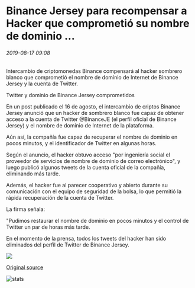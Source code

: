 # Binance Jersey para recompensar a Hacker que comprometió su nombre de dominio ...

###### 2019-08-17 09:08

Intercambio de criptomonedas Binance compensará al hacker sombrero blanco que comprometió el nombre de dominio de Internet de Binance Jersey y la cuenta de Twitter.

Twitter y dominio de Binance Jersey comprometidos

En un post publicado el 16 de agosto, el intercambio de criptos Binance Jersey anunció que un hacker de sombrero blanco fue capaz de obtener acceso a la cuenta de Twitter @BinanceJE (el perfil oficial de Binance Jersey) y el nombre de dominio de Internet de la plataforma.

Aún así, la compañía fue capaz de recuperar el nombre de dominio en pocos minutos, y el identificador de Twitter en algunas horas.

Según el anuncio, el hacker obtuvo acceso "por ingeniería social el proveedor de servicios de nombre de dominio de correo electrónico", y luego publicó algunos tweets de la cuenta oficial de la compañía, eliminando más tarde.

Además, el hacker fue al parecer cooperativo y abierto durante su comunicación con el equipo de seguridad de la bolsa, lo que permitió la rápida recuperación de la cuenta de Twitter.

La firma señala:

"Pudimos restaurar el nombre de dominio en pocos minutos y el control de Twitter un par de horas más tarde.

En el momento de la prensa, todos los tweets del hacker han sido eliminados del perfil de Twitter de Binance Jersey.

![](https://s3.cointelegraph.com/storage/uploads/view/9c48ec9b8f091ba593be82e31454b088.jpeg)

[Original source](https://cointelegraph.com/news/binance-jersey-to-reward-hacker-who-compromised-its-domain-name)

![stats](https://c.statcounter.com/11760860/0/a89fa40b/1/ "stats")